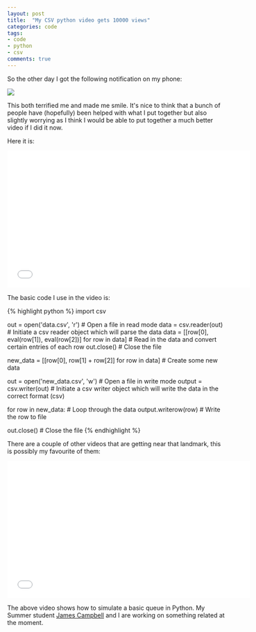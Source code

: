 ```yaml
---
layout: post
title:  "My CSV python video gets 10000 views"
categories: code
tags:
- code
- python
- csv
comments: true
---
```


So the other day I got the following notification on my phone:

![]({{site.baseurl}}/assets/images/10000_views_notification.png)

This both terrified me and made me smile. It's nice to think that a bunch of people have (hopefully) been helped with what I put together but also slightly worrying as I think I would be able to put together a much better video if I did it now.

Here it is:

<iframe width="560" height="315" src="//www.youtube.com/embed/jQ9aDyBWCXI" frameborder="0" allowfullscreen></iframe>

The basic code I use in the video is:

{% highlight python %}
import csv

out = open('data.csv', 'r')  # Open a file in read mode
data = csv.reader(out)  # Initiate a csv reader object which will parse the data
data = [[row[0], eval(row[1]), eval(row[2])] for row in data]  # Read in the data and convert certain entries of each row
out.close()  # Close the file

new_data = [[row[0], row[1] + row[2]] for row in data]  # Create some new data

out = open('new_data.csv', 'w')  # Open a file in write mode
output = csv.writer(out)  # Initiate a csv writer object which will write the data in the correct format (csv)

for row in new_data:  # Loop through the data
    output.writerow(row)  # Write the row to file

out.close()  # Close the file
{% endhighlight %}

There are a couple of other videos that are getting near that landmark, this is possibly my favourite of them:

<iframe width="560" height="315" src="//www.youtube.com/embed/WEA8m3j-Jqk" frameborder="0" allowfullscreen></iframe>

The above video shows how to simulate a basic queue in Python.
My Summer student [James Campbell](https://plus.google.com/103944008095354003273/posts) and I are working on something related at the moment.
